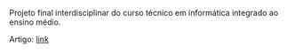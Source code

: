 Projeto final interdisciplinar do curso técnico em informática integrado ao ensino médio.


Artigo: [link](https://drive.google.com/file/d/1CTFqmR-fs7CiRuZNmuWsW-9kdwOs0_X2/view?usp=drive_link)
